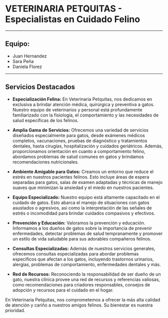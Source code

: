 # VETERINARIA PETQUITAS - Especialistas en Cuidado Felino
-----------------------------------------------------------------

## Equipo:
- Juan Hernandez
- Sara Peña
- Daniela Florez
---------------------------------------------------------------

## Servicios Destacados
- **Especialización Felina:**
En Veterinaria Petquitas, nos dedicamos en exclusiva a brindar atención médica, quirúrgica y preventiva a gatos. Nuestro equipo de veterinarios y personal está profundamente familiarizado con la fisiología, el comportamiento y las necesidades de salud específicas de los felinos.

- **Amplia Gama de Servicios:**
Ofrecemos una variedad de servicios diseñados especialmente para gatos, desde exámenes médicos completos, vacunaciones, pruebas de diagnóstico y tratamientos dentales, hasta cirugías, hospitalización y cuidados geriátricos. Además, proporcionamos orientación en cuanto a comportamiento felino, abordamos problemas de salud comunes en gatos y brindamos recomendaciones nutricionales.

- **Ambiente Amigable para Gatos:**
Creamos un entorno que reduce el estrés en nuestros pacientes felinos. Esto incluye áreas de espera separadas para gatos, salas de examen adaptadas y técnicas de manejo suaves que minimizan la ansiedad y el miedo en nuestros pacientes.

- **Equipo Especializado:**
Nuestro equipo está altamente capacitado en el cuidado de gatos. Esto abarca el manejo de situaciones con gatos asustados o agresivos, así como la interpretación de las señales de estrés o incomodidad para brindar cuidados compasivos y efectivos.

- **Prevención y Educación:**
Valoramos la prevención y educación. Informamos a los dueños de gatos sobre la importancia de prevenir enfermedades, detectar problemas de salud tempranamente y promover un estilo de vida saludable para sus adorables compañeros felinos.

- **Consultas Especializadas:**
Además de nuestros servicios generales, ofrecemos consultas especializadas para abordar problemas específicos que afectan a los gatos, incluyendo trastornos urinarios, alergias, problemas de comportamiento, enfermedades dentales y más.

- **Red de Recursos:**
Reconociendo la responsabilidad de ser dueño de un gato, nuestra clínica provee una red de recursos y referencias valiosas, como recomendaciones para criadores responsables, consejos de adopción y recursos para el cuidado en el hogar.

En Veterinaria Petquitas, nos comprometemos a ofrecer la más alta calidad de atención y cariño a nuestros amigos felinos. Su bienestar es nuestra prioridad.
